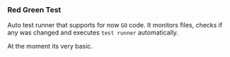 ### Red Green Test

Auto test runner that supports for now `GO` code.
It monitors files, checks if any was changed and executes `test runner` automatically.

At the moment its very basic.